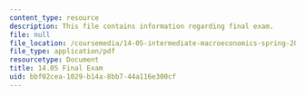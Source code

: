 ```yaml
---
content_type: resource
description: This file contains information regarding final exam.
file: null
file_location: /coursemedia/14-05-intermediate-macroeconomics-spring-2013/bbf02cea1029b14a8bb744a116e300cf_MIT14_05S13_finalexam.pdf
file_type: application/pdf
resourcetype: Document
title: 14.05 Final Exam
uid: bbf02cea-1029-b14a-8bb7-44a116e300cf
---
```


